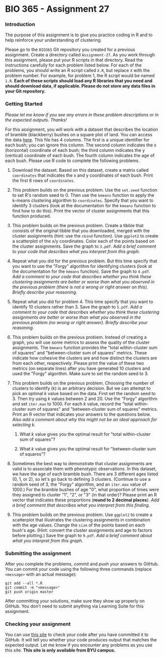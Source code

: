 # BIO 365 - Assignment 27

### Introduction

The purpose of this assignment is to give you practice coding in R and to help reinforce your understanding of clustering.

Please go to the `BIO365` Git repository you created for a previous assignment. Create a directory called `Assignment-27`. As you work through this assignment, please put your R scripts in that directory. Read the instructions carefully for each problem listed below. For each of the problems, you should write an R script called `X.R`, but replace `X` with the problem number. For example, for problem 1, the R script would be named `1.R`. **Each of these scripts should load any R libraries that you need and should download data, if applicable. Please do not store any data files in your Git repository.**

### Getting Started

*Please let me know if you see any errors in these problem descriptions or in the expected outputs. Thanks!*

For this assignment, you will work with a dataset that describes the location of bramble (blackberry) bushes on a square plot of land. You can access the data [here](http://vincentarelbundock.github.io/Rdatasets/csv/boot/brambles.csv). This file has 4 columns. The first is a unique identifier for each bush; you can ignore this column. The second column indicates the x (horizontal) coordinate of each bush; the third column indicates the y (vertical) coordinate of each bush. The fourth column indicates the age of each bush. Please use R code to complete the following problems.

1. Download the dataset. Based on this dataset, create a matrix called `coordinates` that indicates the x and y coordinates of each bush. Print the first 6 rows of `coordinates`.

2. This problem builds on the previous problem. Use the `set.seed` function to set R's random seed to 0. Then use the `kmeans` function to apply the k-means clustering algorithm to `coordinates`. Specify that you want to identify 3 clusters (look at the documentation for the `kmeans` function to find how to do this). Print the vector of cluster assignments that this function produced.

3. This problem builds on the previous problem. Create a tibble that consists of the original tibble that you downloaded, merged with the cluster assignments (hint: use the `cbind` function). Use `ggplot2` to create a scatterplot of the x/y coordinates. Color each of the points based on the cluster assignments. Save the graph to `3.pdf`. *Add a brief comment to your code that describes what you interpret from this graph.*

4. Repeat what you did for the previous problem. But this time specify that you want to use the "Forgy" algorithm for identifying clusters (look at the documentation for the `kmeans` function). Save the graph to `4.pdf`. *Add a comment to your code that describes whether you think these clustering assignments are better or worse than what you observed in the previous problem (there is not a wrong or right answer on this). Briefly describe your reasoning.*

5. Repeat what you did for problem 4. This time specify that you want to identify 10 clusters rather than 3. Save the graph to `5.pdf`. *Add a comment to your code that describes whether you think these clustering assignments are better or worse than what you observed in the previous problem (no wrong or right answer). Briefly describe your reasoning.*

6. This problem builds on the previous problem. Instead of creating a graph, you will use some metrics to assess the quality of the cluster assignments. The `kmeans` function provides the "total within-cluster sum of squares" and "between-cluster sum of squares" metrics. These indicate how cohesive the clusters are and how distinct the clusters are from each other, respectively. Please print the value of these two metrics (on separate lines) after you have generated 10 clusters and used the "Forgy" algorithm. Make sure to set the random seed to 3.

7. This problem builds on the previous problem. Choosing the number of clusters to identify (k) is an arbitrary decision. But we can attempt to pick an optimal *k* value based on the data. First set the random seed to 3. Then try using *k* values between 2 and 20. Use the "Forgy" algorithm and set `iter.max` to 1000. For each *k* value, record the "total within-cluster sum of squares" and "between-cluster sum of squares" metrics. Print an R vector that indicates your answers to the questions below. *Also add a comment about why this might not be an ideal approach for selecting k.*

    1. What *k* value gives you the optimal result for "total within-cluster sum of squares"?

    2. What *k* value gives you the optimal result for "between-cluster sum of squares"?

8. Sometimes the best way to demonstrate that cluster assignments are valid is to associate them with phenotypic observations. In this dataset, we have the age of each bramble bush. There are 3 different ages listed (0, 1, or 2), so let's go back to defining 3 clusters. (Continue to use a random seed of 3, the "Forgy" algorithm, and an `iter.max` value of 1000.) For the bramble bushes of age "0", what proportion of times were they assigned to cluster "1", "2", or "3" (in that order)? Please print an R vector that indicates these proportions (**round to 2 decimal places**). *Add a brief comment that describes what you interpret from this finding.*

9. This problem builds on the previous problem. Use `ggplot2` to create a scatterplot that illustrates the clustering assignments in combination with the age values. Change the `size` of the points based on each bush's age. (Hint: convert the cluster assignments and age to factors before plotting.) Save the graph to `9.pdf`. *Add a brief comment about what you interpret from this graph.*

### Submitting the assignment

After you complete the problems, *commit* and *push* your answers to GitHub. You can commit your code using the following three commands (replace `<message>` with an actual message):

```
git add --all *.R
git commit -m "<message>"
git push origin master
```

After committing your solutions, make sure they show up properly on GitHub. You don't need to submit anything via Learning Suite for this assignment.

### Checking your assignment

You can use [this site](http://bonsai.byu.edu:9000) to check your code after you have committed it to GitHub. It will tell you whether your code produces output that matches the expected output. Let me know if you encounter any problems as you use this site. **This site is only available from BYU campus.**